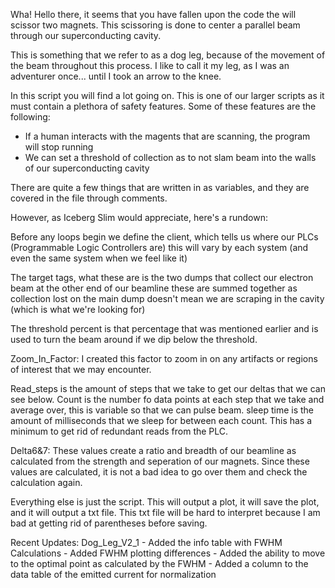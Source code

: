 Wha! Hello there, it seems that you have fallen upon the code the will scissor two magnets.
  This scissoring is done to center a parallel beam through our superconducting cavity.

This is something that we refer to as a dog leg, because of the movement of the beam throughout
  this process. I like to call it my leg, as I was an adventurer once... until I took an arrow to the knee.
  
  
In this script you will find a lot going on. This is one of our larger scripts as it must contain a plethora of
  safety features. Some of these features are the following:
  
  - If a human interacts with the magents that are scanning, the program will stop running
  - We can set a threshold of collection as to not slam beam into the walls of our superconducting cavity
  
There are quite a few things that are written in as variables, and they are covered in the file through comments.

However, as Iceberg Slim would appreciate, here's a rundown:

Before any loops begin we define the client, which tells us where our PLCs (Programmable Logic Controllers are)
  this will vary by each system (and even the same system when we feel like it)

The target tags, what these are is the two dumps that collect our electron beam at the other end of our beamline
  these are summed together as collection lost on the main dump doesn't mean we are scraping in the cavity (which
  is what we're looking for)
  
The threshold percent is that percentage that was mentioned earlier and is used to turn the beam around if we dip below the threshold.

Zoom_In_Factor: I created this factor to zoom in on any artifacts or regions of interest that we may encounter.

Read_steps is the amount of steps that we take to get our deltas that we can see below.
Count is the number fo data points at each step that we take and average over, this is variable so that we can pulse beam.
sleep time is the amount of milliseconds that we sleep for between each count. This has a minimum to get rid of 
  redundant reads from the PLC.
  
Delta6&7: These values create a ratio and breadth of our beamline as calculated from the strength and seperation of our 
  magnets. Since these values are calculated, it is not a bad idea to go over them and check the calculation again.
  
  
Everything else is just the script. This will output a plot, it will save the plot, and it will output a txt file.
  This txt file will be hard to interpret because I am bad at getting rid of parentheses before saving. 


Recent Updates: Dog_Leg_V2_1
	- Added the info table with FWHM Calculations 
	- Added FWHM plotting differences
	- Added the ability to move to the optimal point as calculated by the FWHM
	- Added a column to the data table of the emitted current for normalization